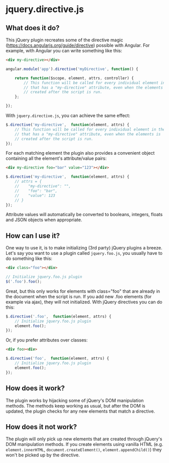 # jquery.directive.js #

## What does it do?

This jQuery plugin recreates some of the directive magic (https://docs.angularjs.org/guide/directive) possible with Angular.
For example, with Angular you can write something like this:

```html
<div my-directive></div>
```

```javascript
angular.module('app').directive('myDirective', function() {

    return function($scope, element, attrs, controller) {
        // This function will be called for every individual element in the page
        // that has a "my-directive" attribute, even when the elements is
        // created after the script is run.
    };

});
```

With `jquery.directive.js`, you can achieve the same effect:

```javascript
$.directive('my-directive',  function(element, attrs) {  
    // This function will be called for every individual element in the page
    // that has a "my-directive" attribute, even when the elements is
    // created after the script is run.
});
```

For each matching element the plugin also provides a convenient
object containing all the element's attribute/value pairs:

```html
<div my-directive foo="bar" value="123"></div>
```

```javascript
$.directive('my-directive',  function(element, attrs) {  
    // attrs = {
    //    "my-directive": "",
    //    "foo": "bar",
    //    "value": 123
    // }
});
```

Attribute values will automatically be converted to booleans, integers,
floats and JSON objects when appropriate.

## How can I use it?

One way to use it, is to make initializing (3rd party) jQuery plugins a breeze.
Let's say you want to use a plugin called `jquery.foo.js`, you usually
have to do something like this:

```html
<div class="foo"></div>
```

```javascript
// Initialize jquery.foo.js plugin
$('.foo').foo();
```

Great, but this only works for elements with class="foo" that are already in
the document when the script is run. If you add new .foo elements (for example
via ajax), they will not initialized. With jQuery directives
you can do this:

```javascript
$.directive('.foo',  function(element, attrs) {  
    // Initialize jquery.foo.js plugin
    element.foo();
});
```

Or, if you prefer attributes over classes:

```html
<div foo><div>
```

```javascript
$.directive('foo',  function(element, attrs) {  
    // Initialize jquery.foo.js plugin
    element.foo();
});
```
## How does it work?

The plugin works by hijacking some of jQuery's DOM manipulation methods. The
methods keep working as usual, but after the DOM is updated, the plugin checks
for any new elements that match a directive.

## How does it not work?

The plugin will only pick up new elements that are created through jQuery's DOM
manipulation methods. If you create elements using vanilla HTML (e.g.
`element.innerHTML`, `document.createElement()`, `element.appendChild()`) they
won't be picked up by the directive.
